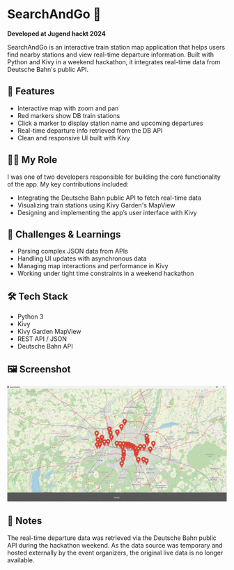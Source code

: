# SearchAndGo 🚆

**Developed at Jugend hackt 2024**

SearchAndGo is an interactive train station map application that helps users find nearby stations and view real-time departure information. Built with Python and Kivy in a weekend hackathon, it integrates real-time data from Deutsche Bahn's public API.

## 🌟 Features

- Interactive map with zoom and pan
- Red markers show DB train stations
- Click a marker to display station name and upcoming departures
- Real-time departure info retrieved from the DB API
- Clean and responsive UI built with Kivy

## 👨‍💻 My Role

I was one of two developers responsible for building the core functionality of the app. My key contributions included:

- Integrating the Deutsche Bahn public API to fetch real-time data  
- Visualizing train stations using Kivy Garden's MapView  
- Designing and implementing the app’s user interface with Kivy  

## 🧠 Challenges & Learnings

- Parsing complex JSON data from APIs  
- Handling UI updates with asynchronous data  
- Managing map interactions and performance in Kivy  
- Working under tight time constraints in a weekend hackathon  

## 🛠️ Tech Stack

- Python 3  
- Kivy  
- Kivy Garden MapView  
- REST API / JSON  
- Deutsche Bahn API  

## 🖼️ Screenshot

![SearchAndGo](searchGo.gif)

## 📁 Notes

The real-time departure data was retrieved via the Deutsche Bahn public API during the hackathon weekend. As the data source was temporary and hosted externally by the event organizers, the original live data is no longer available.
